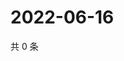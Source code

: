 # 2022-06-16

共 0 条

<!-- BEGIN WEIBO -->
<!-- 最后更新时间 Thu Jun 16 2022 18:00:52 GMT+0800 (China Standard Time) -->

<!-- END WEIBO -->
